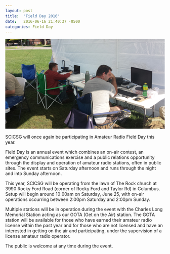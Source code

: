 ```yaml
---
layout: post
title:  "Field Day 2016"
date:   2016-06-16 21:40:37 -0500
categories: Field Day
---
```


![Field Day](/Images/2016-Field-Day.jpg "Making Contacts")

SCICSG will once again be participating in Amateur Radio Field Day this year.


Field Day is an annual event which combines an on-air contest, an emergency communications exercise and a public relations opportunity through the display and operation of amateur radio stations, often in public sites. The event starts on Saturday afternoon and runs through the night and into Sunday afternoon.


This year, SCICSG will be operating from the lawn of The Rock church at 3990 Rocky Ford Road (corner of Rocky Ford and Taylor Rd) in Columbus.
Setup will begin around 10:00am on Saturday, June 25, with on-air operations occurring between 2:00pm Saturday and 2:00pm Sunday.


Multiple stations will be in operation during the event with the Charles Long Memorial Station acting as our GOTA (Get on the Air) station. The GOTA station will be available for those who have earned their amateur radio license within the past year and for those who are not licensed and have an interested in getting on the air and participating, under the supervision of a license amateur radio operator.


The public is welcome at any time during the event.